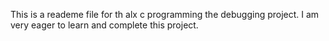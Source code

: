 This is a reademe file for th alx c programming the debugging project.
I am very eager to learn and complete this project.
